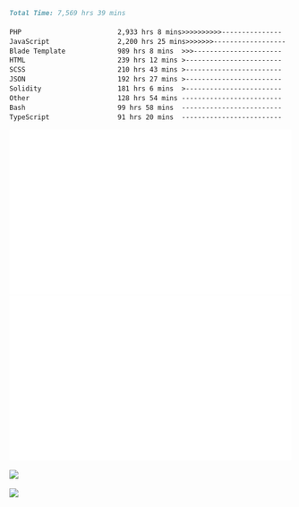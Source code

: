 <!--START_SECTION:waka-->

```markdown
Total Time: 7,569 hrs 39 mins

PHP                        2,933 hrs 8 mins>>>>>>>>>>---------------   38.10 %
JavaScript                 2,200 hrs 25 mins>>>>>>>------------------   28.58 %
Blade Template             989 hrs 8 mins  >>>----------------------   12.85 %
HTML                       239 hrs 12 mins >------------------------   03.11 %
SCSS                       210 hrs 43 mins >------------------------   02.74 %
JSON                       192 hrs 27 mins >------------------------   02.50 %
Solidity                   181 hrs 6 mins  >------------------------   02.35 %
Other                      128 hrs 54 mins -------------------------   01.67 %
Bash                       99 hrs 58 mins  -------------------------   01.30 %
TypeScript                 91 hrs 20 mins  -------------------------   01.19 %
```

<!--END_SECTION:waka-->

![](https://raw.githubusercontent.com/DrMaxis/github-stats-transparent/output/generated/overview.svg)
![](https://raw.githubusercontent.com/DrMaxis/github-stats-transparent/output/generated/languages.svg)

![](https://git-readme-stats-drmaxis-projects.vercel.app/api?username=drmaxis&show_icons=true&theme=outrun&count_private=true&show=reviews,discussions_started,discussions_answered,prs_merged,prs_merged_percentage&custom_title=2024%20Github%20Rank)
 
<a href="https://count.getloli.com/"><img src="https://count.getloli.com/get/@:maxis-the-alchemist?theme=rule34"></a>
<!-- https://count.getloli.com/get/@alchemist?theme=rule34 -->
<br>
